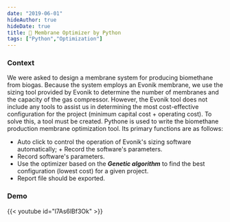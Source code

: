 ```yaml
---
date: "2019-06-01"
hideAuthor: true
hideDate: true
title: 📝 Membrane Optimizer by Python
tags: ["Python","Optimization"]
---
```


### Context
We were asked to design a membrane system for producing biomethane from biogas. Because the system employs an Evonik membrane, we use the sizing tool provided by Evonik to determine the number of membranes and the capacity of the gas compressor. However, the Evonik tool does not include any tools to assist us in determining the most cost-effective configuration for the project (minimum capital cost + operating cost). To solve this, a tool must be created. Pythone is used to write the biomethane production membrane optimization tool. Its primary functions are as follows:
+ Auto click to control the operation of Evonik's sizing software automatically; + Record the software's parameters.
+ Record software's parameters. 
+ Use the optimizer based on the ***Genetic algorithm*** to find the best configuration (lowest cost) for a given project. 
+ Report file should be exported.

### Demo

{{< youtube id="l7As6lBf3Ok" >}}
